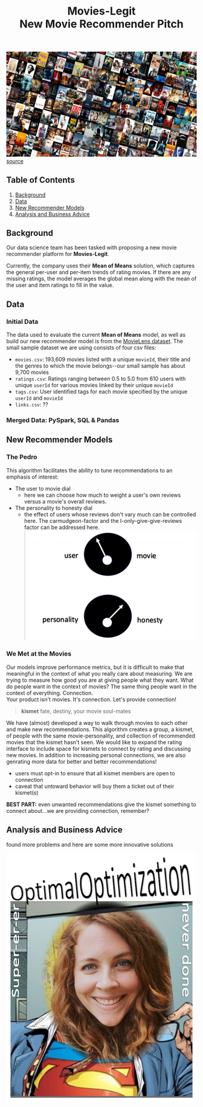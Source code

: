 <div align="center">  
<header>
    <h1>Movies-Legit<br>
    New Movie Recommender Pitch</h1>
  </header>
<div align='left'>  

![](images/movie_banner.jpg) 
[source](https://www.facebook.com/MRPJD/photos/a.113642393607538/116536716651439)  


## Table of Contents
1. [Background](#background)
2. [Data](#data)
3. [New Recommender Models](#new-recommender-models)
4. [Analysis and Business Advice](#analysis-and-business-advice)

## Background

Our data science team has been tasked with proposing a new movie recommender platform for **Movies-Legit**.   

Currently, the company uses their **Mean of Means** solution, which captures the general per-user and per-item trends of rating movies. If there are any missing ratings, the model averages the global mean along with the mean of the user and item ratings to fill in the value.   



## Data  

### Initial Data
The data used to evaluate the current **Mean of Means** model, as well as build our new recommender model is from the [MovieLens dataset](https://grouplens.org/datasets/movielens/). The small sample dataset we are using consists of four csv files:
-  ```movies.csv```: 193,609 movies listed with a unique ```movieId```, their title and the genres to which the movie belongs--our small sample has about 9,700 movies
-  ```ratings.csv```: Ratings ranging between 0.5 to 5.0 from 610 users with unique ```userId``` for various movies linked by their unique ```movieId```
-  ```tags.csv```: User identified tags for each movie specified by the unique ```userId``` and ```movieId```
-  ```links.csv```: ??

### Merged Data: PySpark, SQL & Pandas


## New Recommender Models
### **The Pedro**
This algorithm facilitates the ability to tune recommendations to an emphasis of interest: 
* The user to movie dial
  * here we can choose how much to weight a user's own reviews versus a movie's overall reviews.
* The personality to honesty dial
  * the effect of users whose reviews don't vary much can be controlled here. The carmudgeon-factor and the I-only-give-give-reviews factor can be addressed here.  
![](images/tune-it.png)
### **We Met at the Movies**
Our models improve performance metrics, but it is difficult to make that meaningful in the context of what you really care about measuring. We are trying to measure how good you are at giving people what they want. What do people want in the context of movies? The same thing people want in the context of everything. Connection.  
Your product isn't movies. It's connection. Let's provide connection!   

> **kismet** fate, destiny, your movie soul-mates    

We have (almost) developed a way to walk through movies to each other and make new recommendations. 
This algorithm creates a group, a kismet, of people with the same movie-personality, and collection of recommended movies that the kismet hasn't seen. We would like to expand the rating interface to include space for kismets to connect by rating and discussing new movies. In addition to increasing personal connections, we are also genrating more data for better and better recommendations!
* users must opt-in to ensure that all kismet members are open to connection
* caveat that untoward behavior will buy them a ticket out of their kismet(s)

**BEST PART:** even unwanted recommendations give the kismet something to connect about...we are providing connection, remember?

## Analysis and Business Advice
found more problems and here are some more innovative solutions

<div align="center"> 
<img src="images/kayla.png" class="center">
<div align='left'> 